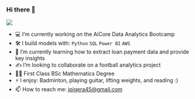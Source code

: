 ### Hi there 👋

[<img src="https://img.shields.io/badge/linkedin-%230077B5.svg?&style=for-the-badge&logo=linkedin&logoColor=white" />](https://www.linkedin.com/in/julian-pigera/)

- :computer: I’m currently working on the AiCore Data Analytics Bootcamp
- :hammer_and_wrench: I build models with: `Python` `SQL` `Power BI` `AWS`
-  🌱 I’m currently learning how to extract loan payment data and provide key insights
- :writing_hand:  I’m looking to collaborate on a football analytics project 
- :student: First Class BSc Mathematics Degree
- ⚡ I enjoy: Badminton, playing guitar, lifting weights, and reading :) 
- 📫 How to reach me: jpigera45@gmail.com
